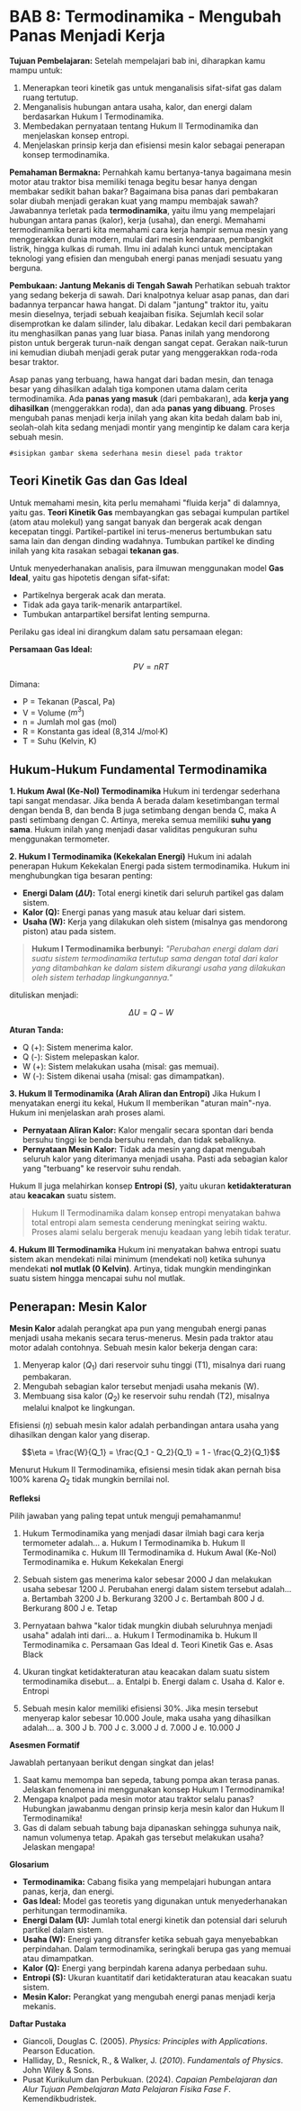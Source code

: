 # BAB 8: Termodinamika - Mengubah Panas Menjadi Kerja

**Tujuan Pembelajaran:**
Setelah mempelajari bab ini, diharapkan kamu mampu untuk:

1. Menerapkan teori kinetik gas untuk menganalisis sifat-sifat gas dalam ruang tertutup.
2. Menganalisis hubungan antara usaha, kalor, dan energi dalam berdasarkan Hukum I Termodinamika.
3. Membedakan pernyataan tentang Hukum II Termodinamika dan menjelaskan konsep entropi.
4. Menjelaskan prinsip kerja dan efisiensi mesin kalor sebagai penerapan konsep termodinamika.

**Pemahaman Bermakna:**
Pernahkah kamu bertanya-tanya bagaimana mesin motor atau traktor bisa memiliki tenaga begitu besar hanya dengan membakar sedikit bahan bakar? Bagaimana bisa panas dari pembakaran solar diubah menjadi gerakan kuat yang mampu membajak sawah? Jawabannya terletak pada **termodinamika**, yaitu ilmu yang mempelajari hubungan antara panas (kalor), kerja (usaha), dan energi. Memahami termodinamika berarti kita memahami cara kerja hampir semua mesin yang menggerakkan dunia modern, mulai dari mesin kendaraan, pembangkit listrik, hingga kulkas di rumah. Ilmu ini adalah kunci untuk menciptakan teknologi yang efisien dan mengubah energi panas menjadi sesuatu yang berguna.

**Pembukaan: Jantung Mekanis di Tengah Sawah**
Perhatikan sebuah traktor yang sedang bekerja di sawah. Dari knalpotnya keluar asap panas, dan dari badannya terpancar hawa hangat. Di dalam "jantung" traktor itu, yaitu mesin dieselnya, terjadi sebuah keajaiban fisika. Sejumlah kecil solar disemprotkan ke dalam silinder, lalu dibakar. Ledakan kecil dari pembakaran itu menghasilkan panas yang luar biasa. Panas inilah yang mendorong piston untuk bergerak turun-naik dengan sangat cepat. Gerakan naik-turun ini kemudian diubah menjadi gerak putar yang menggerakkan roda-roda besar traktor.

Asap panas yang terbuang, hawa hangat dari badan mesin, dan tenaga besar yang dihasilkan adalah tiga komponen utama dalam cerita termodinamika. Ada **panas yang masuk** (dari pembakaran), ada **kerja yang dihasilkan** (menggerakkan roda), dan ada **panas yang dibuang**. Proses mengubah panas menjadi kerja inilah yang akan kita bedah dalam bab ini, seolah-olah kita sedang menjadi montir yang mengintip ke dalam cara kerja sebuah mesin.

`#sisipkan gambar skema sederhana mesin diesel pada traktor`

## Teori Kinetik Gas dan Gas Ideal

Untuk memahami mesin, kita perlu memahami "fluida kerja" di dalamnya, yaitu gas. **Teori Kinetik Gas** membayangkan gas sebagai kumpulan partikel (atom atau molekul) yang sangat banyak dan bergerak acak dengan kecepatan tinggi. Partikel-partikel ini terus-menerus bertumbukan satu sama lain dan dengan dinding wadahnya. Tumbukan partikel ke dinding inilah yang kita rasakan sebagai **tekanan gas**.

Untuk menyederhanakan analisis, para ilmuwan menggunakan model **Gas Ideal**, yaitu gas hipotetis dengan sifat-sifat:

* Partikelnya bergerak acak dan merata.
* Tidak ada gaya tarik-menarik antarpartikel.
* Tumbukan antarpartikel bersifat lenting sempurna.

Perilaku gas ideal ini dirangkum dalam satu persamaan elegan:

**Persamaan Gas Ideal:**

$$PV = nRT$$

Dimana:

* P = Tekanan (Pascal, Pa)
* V = Volume ($m^3$)
* n = Jumlah mol gas (mol)
* R = Konstanta gas ideal (8,314 J/mol·K)
* T = Suhu (Kelvin, K)

## Hukum-Hukum Fundamental Termodinamika

**1. Hukum Awal (Ke-Nol) Termodinamika**
Hukum ini terdengar sederhana tapi sangat mendasar. Jika benda A berada dalam kesetimbangan termal dengan benda B, dan benda B juga setimbang dengan benda C, maka A pasti setimbang dengan C. Artinya, mereka semua memiliki **suhu yang sama**. Hukum inilah yang menjadi dasar validitas pengukuran suhu menggunakan termometer.

**2. Hukum I Termodinamika (Kekekalan Energi)**
Hukum ini adalah penerapan Hukum Kekekalan Energi pada sistem termodinamika. Hukum ini menghubungkan tiga besaran penting:

* **Energi Dalam ($\Delta U$):** Total energi kinetik dari seluruh partikel gas dalam sistem.
* **Kalor (Q):** Energi panas yang masuk atau keluar dari sistem.
* **Usaha (W):** Kerja yang dilakukan oleh sistem (misalnya gas mendorong piston) atau pada sistem.

> **Hukum I Termodinamika berbunyi:** *"Perubahan energi dalam dari suatu sistem termodinamika tertutup sama dengan total dari kalor yang ditambahkan ke dalam sistem dikurangi usaha yang dilakukan oleh sistem terhadap lingkungannya."*

dituliskan menjadi:

$$\Delta U = Q - W$$

**Aturan Tanda:**

* Q (+): Sistem menerima kalor.
* Q (-): Sistem melepaskan kalor.
* W (+): Sistem melakukan usaha (misal: gas memuai).
* W (-): Sistem dikenai usaha (misal: gas dimampatkan).

**3. Hukum II Termodinamika (Arah Aliran dan Entropi)**
Jika Hukum I menyatakan energi itu kekal, Hukum II memberikan "aturan main"-nya. Hukum ini menjelaskan arah proses alami.

* **Pernyataan Aliran Kalor:** Kalor mengalir secara spontan dari benda bersuhu tinggi ke benda bersuhu rendah, dan tidak sebaliknya.
* **Pernyataan Mesin Kalor:** Tidak ada mesin yang dapat mengubah seluruh kalor yang diterimanya menjadi usaha. Pasti ada sebagian kalor yang "terbuang" ke reservoir suhu rendah.

Hukum II juga melahirkan konsep **Entropi (S)**, yaitu ukuran **ketidakteraturan** atau **keacakan** suatu sistem.
> Hukum II Termodinamika dalam konsep entropi menyatakan bahwa total entropi alam semesta cenderung meningkat seiring waktu. Proses alami selalu bergerak menuju keadaan yang lebih tidak teratur.

**4. Hukum III Termodinamika**
Hukum ini menyatakan bahwa entropi suatu sistem akan mendekati nilai minimum (mendekati nol) ketika suhunya mendekati **nol mutlak (0 Kelvin)**. Artinya, tidak mungkin mendinginkan suatu sistem hingga mencapai suhu nol mutlak.

## Penerapan: Mesin Kalor

**Mesin Kalor** adalah perangkat apa pun yang mengubah energi panas menjadi usaha mekanis secara terus-menerus. Mesin pada traktor atau motor adalah contohnya.
Sebuah mesin kalor bekerja dengan cara:

1. Menyerap kalor ($Q_1$) dari reservoir suhu tinggi (T1), misalnya dari ruang pembakaran.
2. Mengubah sebagian kalor tersebut menjadi usaha mekanis (W).
3. Membuang sisa kalor ($Q_2$) ke reservoir suhu rendah (T2), misalnya melalui knalpot ke lingkungan.

Efisiensi ($\eta$) sebuah mesin kalor adalah perbandingan antara usaha yang dihasilkan dengan kalor yang diserap.

$$\eta = \frac{W}{Q_1} = \frac{Q_1 - Q_2}{Q_1} = 1 - \frac{Q_2}{Q_1}$$

Menurut Hukum II Termodinamika, efisiensi mesin tidak akan pernah bisa 100% karena $Q_2$ tidak mungkin bernilai nol.

**Refleksi**  

Pilih jawaban yang paling tepat untuk menguji pemahamanmu!

1. Hukum Termodinamika yang menjadi dasar ilmiah bagi cara kerja termometer adalah...
    a. Hukum I Termodinamika
    b. Hukum II Termodinamika
    c. Hukum III Termodinamika
    d. Hukum Awal (Ke-Nol) Termodinamika
    e. Hukum Kekekalan Energi

2. Sebuah sistem gas menerima kalor sebesar 2000 J dan melakukan usaha sebesar 1200 J. Perubahan energi dalam sistem tersebut adalah...
    a. Bertambah 3200 J
    b. Berkurang 3200 J
    c. Bertambah 800 J
    d. Berkurang 800 J
    e. Tetap

3. Pernyataan bahwa "kalor tidak mungkin diubah seluruhnya menjadi usaha" adalah inti dari...
    a. Hukum I Termodinamika
    b. Hukum II Termodinamika
    c. Persamaan Gas Ideal
    d. Teori Kinetik Gas
    e. Asas Black

4. Ukuran tingkat ketidakteraturan atau keacakan dalam suatu sistem termodinamika disebut...
    a. Entalpi
    b. Energi dalam
    c. Usaha
    d. Kalor
    e. Entropi

5. Sebuah mesin kalor memiliki efisiensi 30%. Jika mesin tersebut menyerap kalor sebesar 10.000 Joule, maka usaha yang dihasilkan adalah...
    a. 300 J
    b. 700 J
    c. 3.000 J
    d. 7.000 J
    e. 10.000 J

**Asesmen Formatif**  

Jawablah pertanyaan berikut dengan singkat dan jelas!

1. Saat kamu memompa ban sepeda, tabung pompa akan terasa panas. Jelaskan fenomena ini menggunakan konsep Hukum I Termodinamika!
2. Mengapa knalpot pada mesin motor atau traktor selalu panas? Hubungkan jawabanmu dengan prinsip kerja mesin kalor dan Hukum II Termodinamika!
3. Gas di dalam sebuah tabung baja dipanaskan sehingga suhunya naik, namun volumenya tetap. Apakah gas tersebut melakukan usaha? Jelaskan mengapa!

**Glosarium**  

* **Termodinamika:** Cabang fisika yang mempelajari hubungan antara panas, kerja, dan energi.
* **Gas Ideal:** Model gas teoretis yang digunakan untuk menyederhanakan perhitungan termodinamika.
* **Energi Dalam (U):** Jumlah total energi kinetik dan potensial dari seluruh partikel dalam sistem.
* **Usaha (W):** Energi yang ditransfer ketika sebuah gaya menyebabkan perpindahan. Dalam termodinamika, seringkali berupa gas yang memuai atau dimampatkan.
* **Kalor (Q):** Energi yang berpindah karena adanya perbedaan suhu.
* **Entropi (S):** Ukuran kuantitatif dari ketidakteraturan atau keacakan suatu sistem.
* **Mesin Kalor:** Perangkat yang mengubah energi panas menjadi kerja mekanis.

**Daftar Pustaka**  

* Giancoli, Douglas C. (2005). *Physics: Principles with Applications*. Pearson Education.
* Halliday, D., Resnick, R., & Walker, J. (*2010*). *Fundamentals of Physics*. John Wiley & Sons.
* Pusat Kurikulum dan Perbukuan. (2024). *Capaian Pembelajaran dan Alur Tujuan Pembelajaran Mata Pelajaran Fisika Fase F*. Kemendikbudristek.
